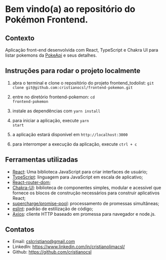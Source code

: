 
# Bem vindo(a) ao repositório do Pokémon Frontend.

## Contexto

Aplicação front-end desenvolvida com React, TypeScript e Chakra UI para listar pokemons da [PokeApi](https://pokeapi.co/) e seus detalhes.

## Instruções para rodar o projeto localmente

1. abra o terminal e clone o repositório do projeto frontend_todolist:
`git clone git@github.com:cristianocsl/frontend-pokemon.git`

2. entre no diretório frontend-pokemon:
<code>cd frontend-pokemon</code>

3. instale as dependências com <code>yarn install</code>

4. para iniciar a aplicação, execute <code>yarn start</code>

5. a aplicação estará disponível em `http://localhost:3000`

6. para interromper a execução da aplicação, execute `ctrl + c`

## Ferramentas utilizadas

- [React](https://pt-br.reactjs.org/): Uma biblioteca JavaScript para criar interfaces de usuário;
- [TypeScript](https://yarnpkg.com/package/typescript): linguagem para JavaScript em escala de aplicativo;
- [React-router-dom](https://yarnpkg.com/package/react-router-dom);
- [Chakra-UI](https://chakra-ui.com/): biblioteca de componentes simples, modular e acessível que fornece os blocos de construção necessários para construir aplicativos React;
- [supercharge/promise-pool](https://yarnpkg.com/package/@supercharge/promise-pool): processamento de promessas simultâneas;
- [eslint](https://www.npmjs.com/package/eslint): padrão de estilização de código;
- [Axios](https://yarnpkg.com/package/axios): cliente HTTP baseado em promessa para navegador e node.js.

## Contatos

- Email: cslcristiano@gmail.com
- LinkedIn: https://www.linkedin.com/in/cristianolimacsl/
- Github: https://github.com/cristianocsl




